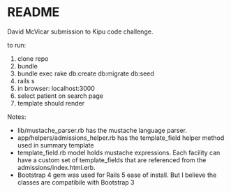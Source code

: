 # README
David McVicar submission to Kipu code challenge.

to run:

1. clone repo
2. bundle
3. bundle exec rake db:create db:migrate db:seed
4. rails s
5. in browser: localhost:3000
6. select patient on search page
7. template should render

Notes:
- lib/mustache_parser.rb has the mustache language parser.
- app/helpers/admissions_helper.rb has the template_field helper method used in summary template
- template_field.rb model holds mustache expressions.  Each facility can have a custom set of template_fields that
  are referenced from the admissions/index.html.erb.
- Bootstrap 4 gem was used for Rails 5 ease of install.  But I believe the classes are compatibile with Bootstrap 3



